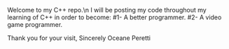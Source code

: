 Welcome to my C++ repo.\n
I will be posting my code throughout my learning of C++ in order to become:
#1- A better programmer.
#2- A video game programmer.

Thank you for your visit,
Sincerely 
Oceane Peretti
